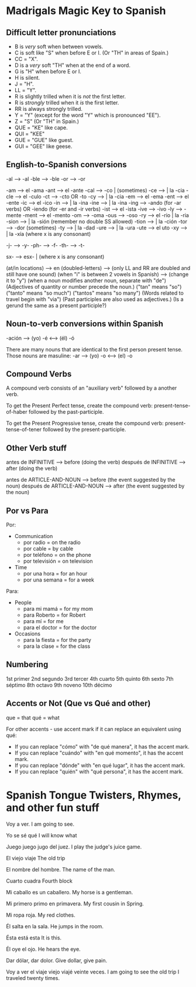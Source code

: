 # Madrigals Magic Key to Spanish


## Difficult letter pronunciations
- B is *very* soft when between vowels.
- C is soft like "S" when before E or I. (Or "TH" in areas of Spain.)
- CC = "X".
- D is a *very* soft "TH" when at the end of a word.
- G is "H" when before E or I.
- H is silent.
- J = "H".
- LL = "Y".
- R is slightly trilled when it is *not* the first letter.
- R is *strongly* trilled when it *is* the first letter.
- RR is always strongly trilled.
- Y = "Y" (except for the word "Y" which is pronounced "EE").
- Z = "S" (Or "TH" in Spain.)
- QUE = "KE" like cape.
- QUI = "KEE"
- GUE = "GUE" like guest.
- GUI = "GEE" like geese.


## English-to-Spanish conversions
-al   -->    -al
-ble  -->    -ble
-or   -->    -or

-am   --> el -ama
-ant  --> el -ante
-cal  -->    -co    |           (sometimes)
-ce   -->           | la -cia
-cle  --> el -culo
-ct   -->    -cto  OR -to
-cy   -->           | la -cia
-em   --> el -ema
-ent  --> el -ente
-ic   --> el -ico
-in   -->           | la -ina
-ine  -->           | la -ina
-ing  -->    -ando (for -ar verbs)  OR  -iendo (for -er and -ir verbs)
-ist  --> el -ista
-ive  -->    -ivo
-ly   -->    -mente
-ment --> el -mento
-om   -->    -oma
-ous  -->    -oso
-ry   --> el -rio   | la -ria
-sion -->           | la -sión  (remember no double SS allowed)
-tion -->           | la -ción
-tor  -->    -dor               (sometimes)
-ty   -->           | la -dad
-ure  -->           | la -ura
-ute  --> el uto
-xy   -->           | la -xía   (where x is any consonant)

-j-   -->    -y-
-ph-  -->    -f-
-th-  -->    -t-

sx-   -->    esx-   |           (where x is any consonant)

(at/in locations) --> en
(doubled-letters) --> (only LL and RR are doubled and still have one sound)
(when "i" is between 2 vowels in Spanish) --> (change it to "y")
(when a noun modifies another noun, separate with "de")
(Adjectives of quantity or number precede the noun.)
("tan" means "so")
("tanto" means "so much")
("tantos" means "so many")
(Words related to travel begin with "via")
(Past participles are also used as adjectives.)
(Is a gerund the same as a present participle?)


## Noun-to-verb conversions within Spanish
-ación -->  (yo) -é  <-->  (él) -ó

There are many nouns that are identical to the first person present tense.
Those nouns are masuline:
-ar -->  (yo) -o  <-->  (el) -o


## Compound Verbs

A compound verb consists of an "auxiliary verb" followed by a another verb.

To get the Present Perfect tense, create the compound verb: present-tense-of-haber followed by the past-participle.

To get the Present Progressive tense, create the compound verb: present-tense-of-tener followed by the present-participle.


## Other Verb stuff

antes de INFINITIVE --> before (doing the verb)
después de INFINITIVE --> after (doing the verb)

antes de ARTICLE-AND-NOUN --> before (the event suggested by the noun)
después de ARTICLE-AND-NOUN --> after (the event suggested by the noun)


## Por vs Para
Por:
- Communication
  - por radio = on the radio
  - por cable =  by cable
  - por teléfono = on the phone
  - por televisión = on television
- Time
  - por una hora = for an hour
  - por una semana = for a week

Para:
- People
  - para mi mamá = for my mom
  - para Roberto = for Robert
  - para mí = for me
  - para el doctor = for the doctor
- Occasions
  - para la fiesta = for the party
  - para la clase = for the class


## Numbering
1st primer
2nd segundo
3rd tercer
4th cuarto
5th quinto
6th sexto
7th séptimo
8th octavo
9th noveno
10th décimo


## Accents or Not (Que vs Qué and other)
que = that
qué = what

For other accents - use accent mark if it can replace an equivalent using qué:
- If you can replace "cómo"   with "de qué manera",  it has the accent mark.
- If you can replace "cuándo" with "en qué momento", it has the accent mark.
- If you can replace "dónde"  with "en qué lugar",   it has the accent mark.
- If you can replace "quién"  with "qué persona",    it has the accent mark.

# Spanish Tongue Twisters, Rhymes, and other fun stuff

Voy a ver.
I am going to see.

Yo se sé qué 
I will know what

Juego juego jugo del juez.
I play the judge's juice game.

El viejo viaje
The old trip

El nombre del hombre.
The name of the man.

Cuarto cuadra
Fourth block

Mi caballo es un caballero.
My horse is a gentleman.

Mi primero primo en primavera.
My first cousin in Spring.
 
Mi ropa roja.
My red clothes.

Él salta en la sala.
He jumps in the room.

Ésta está esta
It is this.

Él oye el ojo.
He hears the eye.

Dar dólar, dar dolor.
Give dollar, give pain.

Voy a ver el viaje viejo viajé veinte veces.
I am going to see the old trip I traveled twenty times.

